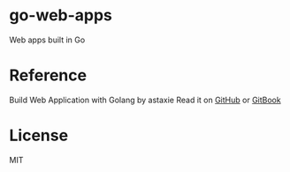 # go-web-apps
Web apps built in Go

# Reference
Build Web Application with Golang by astaxie
Read it on [GitHub] or [GitBook] 

# License
MIT

[GitHub]:https://github.com/astaxie/build-web-application-with-golang
[GitBook]:https://www.gitbook.com/book/astaxie/build-web-application-with-golang/details
